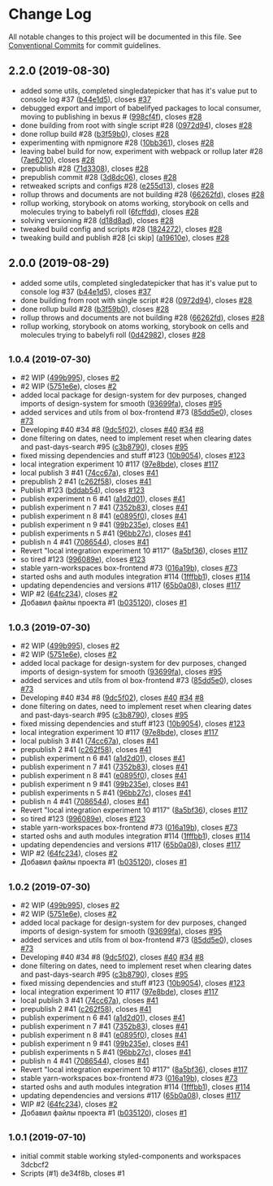 # Change Log

All notable changes to this project will be documented in this file.
See [Conventional Commits](https://conventionalcommits.org) for commit guidelines.

## 2.2.0 (2019-08-30)

* added some utils, completed singledatepicker that has it's value put to console log #37 ([b44e1d5](https://gitlab.ursip.ru/ursip/design-system/commit/b44e1d5)), closes [#37](https://gitlab.ursip.ru/ursip/design-system/issues/37)
* debugged export and import of babelifyed packages to local consumer, moving to publishing in bexus # ([998cf4f](https://gitlab.ursip.ru/ursip/design-system/commit/998cf4f)), closes [#28](https://gitlab.ursip.ru/ursip/design-system/issues/28)
* done building from root with single script #28 ([0972d94](https://gitlab.ursip.ru/ursip/design-system/commit/0972d94)), closes [#28](https://gitlab.ursip.ru/ursip/design-system/issues/28)
* done rollup build #28 ([b3f59b0](https://gitlab.ursip.ru/ursip/design-system/commit/b3f59b0)), closes [#28](https://gitlab.ursip.ru/ursip/design-system/issues/28)
* experimenting with npmignore #28 ([10bb361](https://gitlab.ursip.ru/ursip/design-system/commit/10bb361)), closes [#28](https://gitlab.ursip.ru/ursip/design-system/issues/28)
* leaving babel build for now, experiment with webpack or rollup later #28 ([7ae6210](https://gitlab.ursip.ru/ursip/design-system/commit/7ae6210)), closes [#28](https://gitlab.ursip.ru/ursip/design-system/issues/28)
* prepublish #28 ([71d3308](https://gitlab.ursip.ru/ursip/design-system/commit/71d3308)), closes [#28](https://gitlab.ursip.ru/ursip/design-system/issues/28)
* prepublish commit #28 ([3d8dc06](https://gitlab.ursip.ru/ursip/design-system/commit/3d8dc06)), closes [#28](https://gitlab.ursip.ru/ursip/design-system/issues/28)
* retweaked scripts and configs #28 ([e255d13](https://gitlab.ursip.ru/ursip/design-system/commit/e255d13)), closes [#28](https://gitlab.ursip.ru/ursip/design-system/issues/28)
* rollup throws and documents are not building #28 ([66262fd](https://gitlab.ursip.ru/ursip/design-system/commit/66262fd)), closes [#28](https://gitlab.ursip.ru/ursip/design-system/issues/28)
* rollup working, storybook on atoms working, storybook on cells and molecules trying to babelyfi roll ([6fcffdd](https://gitlab.ursip.ru/ursip/design-system/commit/6fcffdd)), closes [#28](https://gitlab.ursip.ru/ursip/design-system/issues/28)
* solving versioning #28 ([d18d8ad](https://gitlab.ursip.ru/ursip/design-system/commit/d18d8ad)), closes [#28](https://gitlab.ursip.ru/ursip/design-system/issues/28)
* tweaked build config and scripts #28 ([1824272](https://gitlab.ursip.ru/ursip/design-system/commit/1824272)), closes [#28](https://gitlab.ursip.ru/ursip/design-system/issues/28)
* tweaking build and publish #28 [ci skip] ([a19610e](https://gitlab.ursip.ru/ursip/design-system/commit/a19610e)), closes [#28](https://gitlab.ursip.ru/ursip/design-system/issues/28)






## 2.0.0 (2019-08-29)

* added some utils, completed singledatepicker that has it's value put to console log #37 ([b44e1d5](https://gitlab.ursip.ru/ursip/design-system/commit/b44e1d5)), closes [#37](https://gitlab.ursip.ru/ursip/design-system/issues/37)
* done building from root with single script #28 ([0972d94](https://gitlab.ursip.ru/ursip/design-system/commit/0972d94)), closes [#28](https://gitlab.ursip.ru/ursip/design-system/issues/28)
* done rollup build #28 ([b3f59b0](https://gitlab.ursip.ru/ursip/design-system/commit/b3f59b0)), closes [#28](https://gitlab.ursip.ru/ursip/design-system/issues/28)
* rollup throws and documents are not building #28 ([66262fd](https://gitlab.ursip.ru/ursip/design-system/commit/66262fd)), closes [#28](https://gitlab.ursip.ru/ursip/design-system/issues/28)
* rollup working, storybook on atoms working, storybook on cells and molecules trying to babelyfi roll ([0d42982](https://gitlab.ursip.ru/ursip/design-system/commit/0d42982)), closes [#28](https://gitlab.ursip.ru/ursip/design-system/issues/28)






## <small>1.0.4 (2019-07-30)</small>

* #2 WIP ([499b995](https://gitlab.ursip.ru/BOX/frontend/commit/499b995)), closes [#2](https://gitlab.ursip.ru/BOX/frontend/issues/2)
* #2 WIP ([5751e6e](https://gitlab.ursip.ru/BOX/frontend/commit/5751e6e)), closes [#2](https://gitlab.ursip.ru/BOX/frontend/issues/2)
* added local package for design-system for dev purposes, changed imports of design-system for smooth  ([93699fa](https://gitlab.ursip.ru/BOX/frontend/commit/93699fa)), closes [#95](https://gitlab.ursip.ru/BOX/frontend/issues/95)
* added services and utils from ol box-frontend #73 ([85dd5e0](https://gitlab.ursip.ru/BOX/frontend/commit/85dd5e0)), closes [#73](https://gitlab.ursip.ru/BOX/frontend/issues/73)
* Developing #40 #34 #8 ([9dc5f02](https://gitlab.ursip.ru/BOX/frontend/commit/9dc5f02)), closes [#40](https://gitlab.ursip.ru/BOX/frontend/issues/40) [#34](https://gitlab.ursip.ru/BOX/frontend/issues/34) [#8](https://gitlab.ursip.ru/BOX/frontend/issues/8)
* done filtering on dates, need to implement reset when clearing dates and past-days-search #95 ([c3b8790](https://gitlab.ursip.ru/BOX/frontend/commit/c3b8790)), closes [#95](https://gitlab.ursip.ru/BOX/frontend/issues/95)
* fixed missing dependencies and stuff #123 ([10b9054](https://gitlab.ursip.ru/BOX/frontend/commit/10b9054)), closes [#123](https://gitlab.ursip.ru/BOX/frontend/issues/123)
* local integration experiment 10 #117 ([97e8bde](https://gitlab.ursip.ru/BOX/frontend/commit/97e8bde)), closes [#117](https://gitlab.ursip.ru/BOX/frontend/issues/117)
* local publish 3 #41 ([74cc67a](https://gitlab.ursip.ru/BOX/frontend/commit/74cc67a)), closes [#41](https://gitlab.ursip.ru/BOX/frontend/issues/41)
* prepublish 2 #41 ([c262f58](https://gitlab.ursip.ru/BOX/frontend/commit/c262f58)), closes [#41](https://gitlab.ursip.ru/BOX/frontend/issues/41)
* Publish #123 ([bddab54](https://gitlab.ursip.ru/BOX/frontend/commit/bddab54)), closes [#123](https://gitlab.ursip.ru/BOX/frontend/issues/123)
* publish experiment n 6 #41 ([a1d2d01](https://gitlab.ursip.ru/BOX/frontend/commit/a1d2d01)), closes [#41](https://gitlab.ursip.ru/BOX/frontend/issues/41)
* publish experiment n 7 #41 ([7352b83](https://gitlab.ursip.ru/BOX/frontend/commit/7352b83)), closes [#41](https://gitlab.ursip.ru/BOX/frontend/issues/41)
* publish experiment n 8 #41 ([e0895f0](https://gitlab.ursip.ru/BOX/frontend/commit/e0895f0)), closes [#41](https://gitlab.ursip.ru/BOX/frontend/issues/41)
* publish experiment n 9 #41 ([99b235e](https://gitlab.ursip.ru/BOX/frontend/commit/99b235e)), closes [#41](https://gitlab.ursip.ru/BOX/frontend/issues/41)
* publish experiments n 5 #41 ([96bb27c](https://gitlab.ursip.ru/BOX/frontend/commit/96bb27c)), closes [#41](https://gitlab.ursip.ru/BOX/frontend/issues/41)
* publish n 4 #41 ([7086544](https://gitlab.ursip.ru/BOX/frontend/commit/7086544)), closes [#41](https://gitlab.ursip.ru/BOX/frontend/issues/41)
* Revert "local integration experiment 10 #117" ([8a5bf36](https://gitlab.ursip.ru/BOX/frontend/commit/8a5bf36)), closes [#117](https://gitlab.ursip.ru/BOX/frontend/issues/117)
* so tired #123 ([996089e](https://gitlab.ursip.ru/BOX/frontend/commit/996089e)), closes [#123](https://gitlab.ursip.ru/BOX/frontend/issues/123)
* stable yarn-workspaces box-frontend #73 ([016a19b](https://gitlab.ursip.ru/BOX/frontend/commit/016a19b)), closes [#73](https://gitlab.ursip.ru/BOX/frontend/issues/73)
* started oshs and auth modules integration #114 ([1fffbb1](https://gitlab.ursip.ru/BOX/frontend/commit/1fffbb1)), closes [#114](https://gitlab.ursip.ru/BOX/frontend/issues/114)
* updating dependencies and versions #117 ([65b0a08](https://gitlab.ursip.ru/BOX/frontend/commit/65b0a08)), closes [#117](https://gitlab.ursip.ru/BOX/frontend/issues/117)
* WIP #2 ([64fc234](https://gitlab.ursip.ru/BOX/frontend/commit/64fc234)), closes [#2](https://gitlab.ursip.ru/BOX/frontend/issues/2)
* Добавил файлы проекта #1 ([b035120](https://gitlab.ursip.ru/BOX/frontend/commit/b035120)), closes [#1](https://gitlab.ursip.ru/BOX/frontend/issues/1)





## <small>1.0.3 (2019-07-30)</small>

* #2 WIP ([499b995](https://gitlab.ursip.ru/BOX/frontend/commit/499b995)), closes [#2](https://gitlab.ursip.ru/BOX/frontend/issues/2)
* #2 WIP ([5751e6e](https://gitlab.ursip.ru/BOX/frontend/commit/5751e6e)), closes [#2](https://gitlab.ursip.ru/BOX/frontend/issues/2)
* added local package for design-system for dev purposes, changed imports of design-system for smooth  ([93699fa](https://gitlab.ursip.ru/BOX/frontend/commit/93699fa)), closes [#95](https://gitlab.ursip.ru/BOX/frontend/issues/95)
* added services and utils from ol box-frontend #73 ([85dd5e0](https://gitlab.ursip.ru/BOX/frontend/commit/85dd5e0)), closes [#73](https://gitlab.ursip.ru/BOX/frontend/issues/73)
* Developing #40 #34 #8 ([9dc5f02](https://gitlab.ursip.ru/BOX/frontend/commit/9dc5f02)), closes [#40](https://gitlab.ursip.ru/BOX/frontend/issues/40) [#34](https://gitlab.ursip.ru/BOX/frontend/issues/34) [#8](https://gitlab.ursip.ru/BOX/frontend/issues/8)
* done filtering on dates, need to implement reset when clearing dates and past-days-search #95 ([c3b8790](https://gitlab.ursip.ru/BOX/frontend/commit/c3b8790)), closes [#95](https://gitlab.ursip.ru/BOX/frontend/issues/95)
* fixed missing dependencies and stuff #123 ([10b9054](https://gitlab.ursip.ru/BOX/frontend/commit/10b9054)), closes [#123](https://gitlab.ursip.ru/BOX/frontend/issues/123)
* local integration experiment 10 #117 ([97e8bde](https://gitlab.ursip.ru/BOX/frontend/commit/97e8bde)), closes [#117](https://gitlab.ursip.ru/BOX/frontend/issues/117)
* local publish 3 #41 ([74cc67a](https://gitlab.ursip.ru/BOX/frontend/commit/74cc67a)), closes [#41](https://gitlab.ursip.ru/BOX/frontend/issues/41)
* prepublish 2 #41 ([c262f58](https://gitlab.ursip.ru/BOX/frontend/commit/c262f58)), closes [#41](https://gitlab.ursip.ru/BOX/frontend/issues/41)
* publish experiment n 6 #41 ([a1d2d01](https://gitlab.ursip.ru/BOX/frontend/commit/a1d2d01)), closes [#41](https://gitlab.ursip.ru/BOX/frontend/issues/41)
* publish experiment n 7 #41 ([7352b83](https://gitlab.ursip.ru/BOX/frontend/commit/7352b83)), closes [#41](https://gitlab.ursip.ru/BOX/frontend/issues/41)
* publish experiment n 8 #41 ([e0895f0](https://gitlab.ursip.ru/BOX/frontend/commit/e0895f0)), closes [#41](https://gitlab.ursip.ru/BOX/frontend/issues/41)
* publish experiment n 9 #41 ([99b235e](https://gitlab.ursip.ru/BOX/frontend/commit/99b235e)), closes [#41](https://gitlab.ursip.ru/BOX/frontend/issues/41)
* publish experiments n 5 #41 ([96bb27c](https://gitlab.ursip.ru/BOX/frontend/commit/96bb27c)), closes [#41](https://gitlab.ursip.ru/BOX/frontend/issues/41)
* publish n 4 #41 ([7086544](https://gitlab.ursip.ru/BOX/frontend/commit/7086544)), closes [#41](https://gitlab.ursip.ru/BOX/frontend/issues/41)
* Revert "local integration experiment 10 #117" ([8a5bf36](https://gitlab.ursip.ru/BOX/frontend/commit/8a5bf36)), closes [#117](https://gitlab.ursip.ru/BOX/frontend/issues/117)
* so tired #123 ([996089e](https://gitlab.ursip.ru/BOX/frontend/commit/996089e)), closes [#123](https://gitlab.ursip.ru/BOX/frontend/issues/123)
* stable yarn-workspaces box-frontend #73 ([016a19b](https://gitlab.ursip.ru/BOX/frontend/commit/016a19b)), closes [#73](https://gitlab.ursip.ru/BOX/frontend/issues/73)
* started oshs and auth modules integration #114 ([1fffbb1](https://gitlab.ursip.ru/BOX/frontend/commit/1fffbb1)), closes [#114](https://gitlab.ursip.ru/BOX/frontend/issues/114)
* updating dependencies and versions #117 ([65b0a08](https://gitlab.ursip.ru/BOX/frontend/commit/65b0a08)), closes [#117](https://gitlab.ursip.ru/BOX/frontend/issues/117)
* WIP #2 ([64fc234](https://gitlab.ursip.ru/BOX/frontend/commit/64fc234)), closes [#2](https://gitlab.ursip.ru/BOX/frontend/issues/2)
* Добавил файлы проекта #1 ([b035120](https://gitlab.ursip.ru/BOX/frontend/commit/b035120)), closes [#1](https://gitlab.ursip.ru/BOX/frontend/issues/1)






## <small>1.0.2 (2019-07-30)</small>

* #2 WIP ([499b995](https://gitlab.ursip.ru/BOX/frontend/commit/499b995)), closes [#2](https://gitlab.ursip.ru/BOX/frontend/issues/2)
* #2 WIP ([5751e6e](https://gitlab.ursip.ru/BOX/frontend/commit/5751e6e)), closes [#2](https://gitlab.ursip.ru/BOX/frontend/issues/2)
* added local package for design-system for dev purposes, changed imports of design-system for smooth  ([93699fa](https://gitlab.ursip.ru/BOX/frontend/commit/93699fa)), closes [#95](https://gitlab.ursip.ru/BOX/frontend/issues/95)
* added services and utils from ol box-frontend #73 ([85dd5e0](https://gitlab.ursip.ru/BOX/frontend/commit/85dd5e0)), closes [#73](https://gitlab.ursip.ru/BOX/frontend/issues/73)
* Developing #40 #34 #8 ([9dc5f02](https://gitlab.ursip.ru/BOX/frontend/commit/9dc5f02)), closes [#40](https://gitlab.ursip.ru/BOX/frontend/issues/40) [#34](https://gitlab.ursip.ru/BOX/frontend/issues/34) [#8](https://gitlab.ursip.ru/BOX/frontend/issues/8)
* done filtering on dates, need to implement reset when clearing dates and past-days-search #95 ([c3b8790](https://gitlab.ursip.ru/BOX/frontend/commit/c3b8790)), closes [#95](https://gitlab.ursip.ru/BOX/frontend/issues/95)
* fixed missing dependencies and stuff #123 ([10b9054](https://gitlab.ursip.ru/BOX/frontend/commit/10b9054)), closes [#123](https://gitlab.ursip.ru/BOX/frontend/issues/123)
* local integration experiment 10 #117 ([97e8bde](https://gitlab.ursip.ru/BOX/frontend/commit/97e8bde)), closes [#117](https://gitlab.ursip.ru/BOX/frontend/issues/117)
* local publish 3 #41 ([74cc67a](https://gitlab.ursip.ru/BOX/frontend/commit/74cc67a)), closes [#41](https://gitlab.ursip.ru/BOX/frontend/issues/41)
* prepublish 2 #41 ([c262f58](https://gitlab.ursip.ru/BOX/frontend/commit/c262f58)), closes [#41](https://gitlab.ursip.ru/BOX/frontend/issues/41)
* publish experiment n 6 #41 ([a1d2d01](https://gitlab.ursip.ru/BOX/frontend/commit/a1d2d01)), closes [#41](https://gitlab.ursip.ru/BOX/frontend/issues/41)
* publish experiment n 7 #41 ([7352b83](https://gitlab.ursip.ru/BOX/frontend/commit/7352b83)), closes [#41](https://gitlab.ursip.ru/BOX/frontend/issues/41)
* publish experiment n 8 #41 ([e0895f0](https://gitlab.ursip.ru/BOX/frontend/commit/e0895f0)), closes [#41](https://gitlab.ursip.ru/BOX/frontend/issues/41)
* publish experiment n 9 #41 ([99b235e](https://gitlab.ursip.ru/BOX/frontend/commit/99b235e)), closes [#41](https://gitlab.ursip.ru/BOX/frontend/issues/41)
* publish experiments n 5 #41 ([96bb27c](https://gitlab.ursip.ru/BOX/frontend/commit/96bb27c)), closes [#41](https://gitlab.ursip.ru/BOX/frontend/issues/41)
* publish n 4 #41 ([7086544](https://gitlab.ursip.ru/BOX/frontend/commit/7086544)), closes [#41](https://gitlab.ursip.ru/BOX/frontend/issues/41)
* Revert "local integration experiment 10 #117" ([8a5bf36](https://gitlab.ursip.ru/BOX/frontend/commit/8a5bf36)), closes [#117](https://gitlab.ursip.ru/BOX/frontend/issues/117)
* stable yarn-workspaces box-frontend #73 ([016a19b](https://gitlab.ursip.ru/BOX/frontend/commit/016a19b)), closes [#73](https://gitlab.ursip.ru/BOX/frontend/issues/73)
* started oshs and auth modules integration #114 ([1fffbb1](https://gitlab.ursip.ru/BOX/frontend/commit/1fffbb1)), closes [#114](https://gitlab.ursip.ru/BOX/frontend/issues/114)
* updating dependencies and versions #117 ([65b0a08](https://gitlab.ursip.ru/BOX/frontend/commit/65b0a08)), closes [#117](https://gitlab.ursip.ru/BOX/frontend/issues/117)
* WIP #2 ([64fc234](https://gitlab.ursip.ru/BOX/frontend/commit/64fc234)), closes [#2](https://gitlab.ursip.ru/BOX/frontend/issues/2)
* Добавил файлы проекта #1 ([b035120](https://gitlab.ursip.ru/BOX/frontend/commit/b035120)), closes [#1](https://gitlab.ursip.ru/BOX/frontend/issues/1)





## <small>1.0.1 (2019-07-10)</small>

* initial commit stable working styled-components and workspaces 3dcbcf2
* Scripts (#1) de34f8b, closes #1

